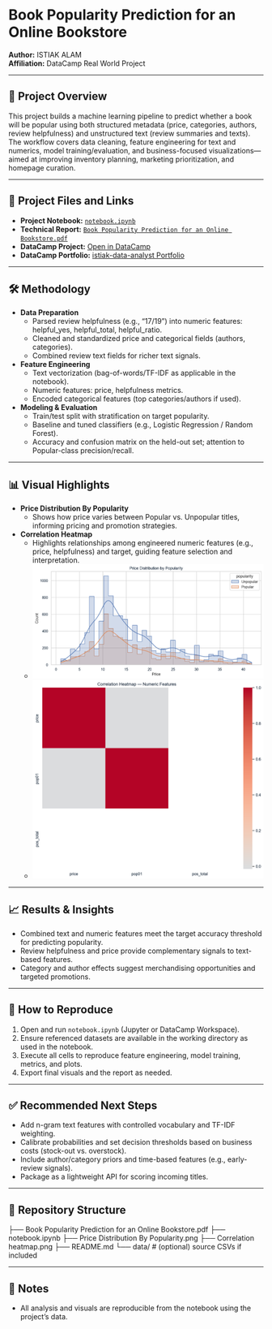 # Book Popularity Prediction for an Online Bookstore

**Author:** ISTIAK ALAM  
**Affiliation:** DataCamp Real World Project

---

## 📌 Project Overview
This project builds a machine learning pipeline to predict whether a book will be popular using both structured metadata (price, categories, authors, review helpfulness) and unstructured text (review summaries and texts). The workflow covers data cleaning, feature engineering for text and numerics, model training/evaluation, and business-focused visualizations—aimed at improving inventory planning, marketing prioritization, and homepage curation.

---

## 📄 Project Files and Links
- **Project Notebook:** [`notebook.ipynb`](notebook.ipynb)
- **Technical Report:** [`Book Popularity Prediction for an Online Bookstore.pdf`](Book%20Popularity%20Prediction%20for%20an%20Online%20Bookstore.pdf)
- **DataCamp Project:** [Open in DataCamp](https://www.datacamp.com/datalab/w/3d3b3255-4687-4765-9f36-eb36064ac2a6/edit)
- **DataCamp Portfolio:** [istiak-data-analyst Portfolio](https://www.datacamp.com/portfolio/istiak-data-analyst)

---

## 🛠 Methodology
- **Data Preparation**
  - Parsed review helpfulness (e.g., “17/19”) into numeric features: helpful_yes, helpful_total, helpful_ratio.
  - Cleaned and standardized price and categorical fields (authors, categories).
  - Combined review text fields for richer text signals.
- **Feature Engineering**
  - Text vectorization (bag-of-words/TF-IDF as applicable in the notebook).
  - Numeric features: price, helpfulness metrics.
  - Encoded categorical features (top categories/authors if used).
- **Modeling & Evaluation**
  - Train/test split with stratification on target popularity.
  - Baseline and tuned classifiers (e.g., Logistic Regression / Random Forest).
  - Accuracy and confusion matrix on the held-out set; attention to Popular-class precision/recall.

---

## 📊 Visual Highlights
- **Price Distribution By Popularity**
  - Shows how price varies between Popular vs. Unpopular titles, informing pricing and promotion strategies.
- **Correlation Heatmap**
  - Highlights relationships among engineered numeric features (e.g., price, helpfulness) and target, guiding feature selection and interpretation.
  - ![Price Distribution By Popularity](Price%20Distribution%20By%20Popularity.png)
  - ![Correlation Heatmap](Correlation%20heatmap.png)
---

## 📈 Results & Insights
- Combined text and numeric features meet the target accuracy threshold for predicting popularity.
- Review helpfulness and price provide complementary signals to text-based features.
- Category and author effects suggest merchandising opportunities and targeted promotions.

---

## 🚀 How to Reproduce
1. Open and run `notebook.ipynb` (Jupyter or DataCamp Workspace).
2. Ensure referenced datasets are available in the working directory as used in the notebook.
3. Execute all cells to reproduce feature engineering, model training, metrics, and plots.
4. Export final visuals and the report as needed.

---

## ✅ Recommended Next Steps
- Add n-gram text features with controlled vocabulary and TF-IDF weighting.
- Calibrate probabilities and set decision thresholds based on business costs (stock-out vs. overstock).
- Include author/category priors and time-based features (e.g., early-review signals).
- Package as a lightweight API for scoring incoming titles.

---

## 📂 Repository Structure
├── Book Popularity Prediction for an Online Bookstore.pdf
├── notebook.ipynb
├── Price Distribution By Popularity.png
├── Correlation heatmap.png
├── README.md
└── data/ # (optional) source CSVs if included

---

## 📝 Notes
- All analysis and visuals are reproducible from the notebook using the project’s data.

